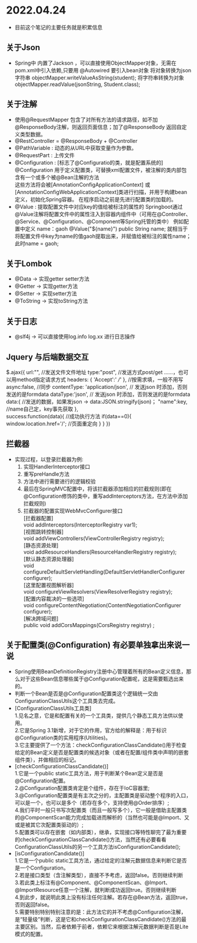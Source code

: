 # 2022.04.24 
+ 目前这个笔记的主要任务就是积累信息
## 关于Json
+ Spring中 内置了Jackson ，可以直接使用ObjectMapper对象，无需在pom.xml中引入依赖,只要用 @Autowired 要引入bean对象
    将对象转换为json字符串
    objectMapper.writeValueAsString(student);
    将字符串转换为对象
    objectMapper.readValue(jsonString, Student.class);

## 关于注解
+ 使用@RequestMapper 包含了对所有方法的请求路径，如不加@ResponseBody注解，则返回页面信息；加了@ResponseBody 返回自定义类型数据。
+ @RestController = @ResponseBody + @Controller
+ @PathVariable : 动态的从URL中获取变量作为参数。
+ @RequestPart : 上传文件
+ @Configuration : [标志了@Configuratio的类，就是配置系统的]  
                   @Configuration 用于定义配置类，可替换xml配置文件，被注解的类内部包含有一个或多个被@Bean注解的方法  
                   这些方法将会被[AnnotationConfigApplicationContext] 或 [AnnotationConfigWebApplicationContext]类进行扫描，并用于构建bean定义，初始化Spring容器。
                   在程序启动之前是先进行配置类的加载的。
+ @Value : 提取配置文件中对应key的值给被标注的属性的
           Springboot通过@Value注解将配置文件中的属性注入到容器内组件中（可用在@Controller、@Service、@Configuration、@Component等Spring托管的类中） 
           例如配置中定义 name：gaoh
           @Value("${name}")
           public String name; 就相当于将配置文件中key为name的值gaoh提取出来，并赋值给被标注的属性name；此时name = gaoh;
## 关于Lombok
+ @Data -> 实现getter setter方法  
+ @Getter -> 实现getter方法  
+ @Setter -> 实现setter方法  
+ @ToString -> 实现toString方法  

## 关于日志
+ @slf4j -> 可以直接使用log.info  log.xx 进行日志操作

## Jquery 与后端数据交互
$.ajax({
    url:"",             //发送文件文件地址
    type:"post",        //发送方式post/get ……，也可以用method指定请求方式
    headers: { 'Accept':' */*' },       //按需求填，一般不用写
    async:false,        //同步
    contentType: 'application/json',    // 发送json 时添加，否则发送的是formdata
    dataType:'json',    // 发送json 时添加，否则发送的是formdata
    data:{              //发送的数据，如果发json -> data:JSON.stringify(json)；
        "name":key,     //name自己定，key事先获取
    },   
    success:function(data){             //成功执行方法
        if(data==0){
            window.location.href='/';   //页面重定向
        }
    }
})

## 拦截器
+ 实现过程，以登录拦截器为例:  
    1. 实现HandlerInterceptor接口  
    2. 重写preHandle方法  
    3. 方法中进行需要进行的逻辑校验  
    4. 最后在SpringMVC配置中，将该拦截器添加相应的拦截规则(即在@Configuration修饰的类中，重写addInterceptors方法，在方法中添加拦截规则)
    5. 拦截器的配置实现WebMvcConfigurer接口  
        [拦截器配置]  
        void addInterceptors(InterceptorRegistry var1);  
        [视图跳转控制器]  
        void addViewControllers(ViewControllerRegistry registry);  
        [静态资源处理]  
        void addResourceHandlers(ResourceHandlerRegistry registry);  
        [默认静态资源处理器]   
        void configureDefaultServletHandling(DefaultServletHandlerConfigurer configurer);  
        [这里配置视图解析器]  
        void configureViewResolvers(ViewResolverRegistry registry);  
        [配置内容裁决的一些选项]  
        void configureContentNegotiation(ContentNegotiationConfigurer configurer);  
        [解决跨域问题]  
        public void addCorsMappings(CorsRegistry registry) ;  

## 关于配置类(@Configuration) 有必要单独拿出来说一说
+ Spring使用BeanDefinitionRegistry注册中心管理着所有的Bean定义信息，那么对于这些Bean信息哪些属于@Configuration配置呢，这是需要甄选出来的。  
+ 判断一个Bean是否是@Configuration配置类这个逻辑统一交由ConfigurationClassUtils这个工具类去完成。  
+ [ConfigurationClassUtils工具类]   
        1.见名之意，它是和配置有关的一个工具类，提供几个静态工具方法供以使用。  
        2.它是Spring 3.1新增，对于它的作用，官方给的解释是：用于标识@Configuration类的实用程序(Utilities)。  
        3.它主要提供了一个方法：checkConfigurationClassCandidate()用于检查给定的Bean定义是否是配置类的候选对象（或者在配置/组件类中声明的嵌套组件类），并做相应的标记。  
+ [checkConfigurationClassCandidate()]      
        1.它是一个public static工具方法，用于判断某个Bean定义是否是@Configuration配置。  
        2.@Configuration配置类肯定是个组件，存在于IoC容器里;  
        3.@Configuration配置类是有主次之分的，主配置类是驱动整个程序的入口，可以是一个，也可以是多个（若存在多个，支持使用@Order排序）;  
        4.我们平时一般只书写次配置类（而且一般写多个），它一般是借助主配置类的@ComponentScan能力完成加载进而解析的（当然也可能是@Import、又或是被其它次配置类驱动的）;  
        5.配置类可以存在嵌套（如内部类），继承，实现接口等特性聊完了最为重要的checkConfigurationClassCandidate()方法，当然还有必要看看ConfigurationClassUtils的另一个工具方法isConfigurationCandidate();  
+ [isConfigurationCandidate()]   
        1.它是一个public static工具方法，通过给定的注解元数据信息来判断它是否是一个Configuration。  
        2.若是接口类型（含注解类型），直接不予考虑，返回false。否则继续判断  
        3.若此类上标注有@Component、@ComponentScan、@Import、@ImportResource任意一个注解，就判断成功返回true。否则继续判断  
        4.到此步，就说明此类上没有标注任何注解。若存在@Bean方法，返回true，否则返回false。  
        5.需要特别特别特别注意的是：此方法它的并不考虑@Configuration注解，是“轻量级”判断，这是它和checkConfigurationClassCandidate()方法的最主要区别。当然，后者依赖于前者，依赖它来根据注解元数据判断是否是Lite模式的配置。  
        